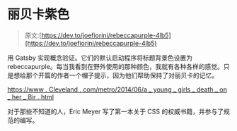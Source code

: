 # 丽贝卡紫色

> 原文:[https://dev.to/joefiorini/rebeccapurple-4lb5](https://dev.to/joefiorini/rebeccapurple-4lb5)

用 Gatsby 实现概念验证。它们的默认启动程序将标题背景色设置为 rebeccapurple。每当我看到在野外使用的那种颜色，我就有各种各样的感觉。只是想给那个开篇的作者一个帽子提示，因为他们帮助保持了对丽贝卡的记忆。

[https://www . Cleveland . com/metro/2014/06/a _ young _ girls _ death _ on _ her _ Bir . html](https://www.cleveland.com/metro/2014/06/a_young_girls_death_on_her_bir.html)

对于那些不知道的人，Eric Meyer 写了第一本关于 CSS 的权威书籍，并参与了规范的编写。